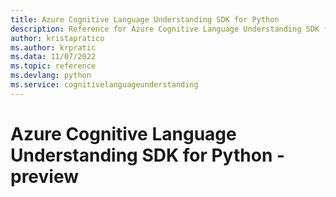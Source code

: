```yaml
---
title: Azure Cognitive Language Understanding SDK for Python
description: Reference for Azure Cognitive Language Understanding SDK for Python
author: kristapratico
ms.author: krpratic
ms.data: 11/07/2022
ms.topic: reference
ms.devlang: python
ms.service: cognitivelanguageunderstanding
---
```

# Azure Cognitive Language Understanding SDK for Python - preview


